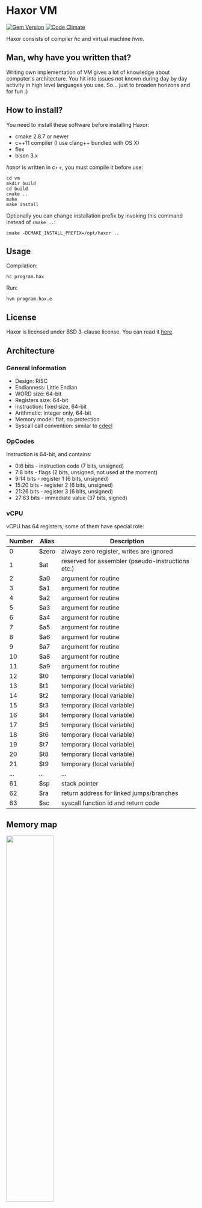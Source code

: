 # Haxor VM
[![Gem Version](https://badge.fury.io/rb/haxor.svg)](https://badge.fury.io/rb/haxor)
[![Code Climate](https://codeclimate.com/github/krzysztof-magosa/haxor/badges/gpa.svg)](https://codeclimate.com/github/krzysztof-magosa/haxor)

Haxor consists of compiler _hc_ and virtual machine _hvm_.

## Man, why have you written that?
Writing own implementation of VM gives a lot of knowledge about
computer's architecture. You hit into issues not known during day
by day activity in high level languages you use. So... just to
broaden horizons and for fun ;)

## How to install?
You need to install these software before installing Haxor:
* cmake 2.8.7 or newer
* c++11 compiler (I use clang++ bundled with OS X)
* flex
* bison 3.x

_haxor_ is written in c++, you must compile it before use:
```
cd vm
mkdir build
cd build
cmake ..
make
make install
```

Optionally you can change installation prefix by invoking this command instead of `cmake ..`:
```
cmake -DCMAKE_INSTALL_PREFIX=/opt/haxor ..
```

## Usage
Compilation:
```
hc program.hax
```

Run:
```
hvm program.hax.e
```

## License
Haxor is licensed under BSD 3-clause license. You can read it [here](LICENSE.txt).

## Architecture

### General information
* Design: RISC
* Endianness: Little Endian
* WORD size: 64-bit
* Registers size: 64-bit
* Instruction: fixed size, 64-bit
* Arithmetic: integer only, 64-bit
* Memory model: flat, no protection
* Syscall call convention: similar to [cdecl](https://en.wikipedia.org/wiki/X86_calling_conventions#cdecl)

### OpCodes
Instruction is 64-bit, and contains:
* 0:6 bits - instruction code (7 bits, unsigned)
* 7:8 bits - flags (2 bits, unsigned, not used at the moment)
* 9:14 bits - register 1 (6 bits, unsigned)
* 15:20 bits - register 2 (6 bits, unsigned)
* 21:26 bits - register 3 (6 bits, unsigned)
* 27:63 bits - immediate value (37 bits, signed)

### vCPU
vCPU has 64 registers, some of them have special role:

|Number|Alias|Description|
|------|-----|-----------|
|0     |$zero|always zero register, writes are ignored|
|1     |$at  |reserved for assembler (pseudo-instructions etc.)|
|2     |$a0  |argument for routine|
|3     |$a1  |argument for routine|
|4     |$a2  |argument for routine|
|5     |$a3  |argument for routine|
|6     |$a4  |argument for routine|
|7     |$a5  |argument for routine|
|8     |$a6  |argument for routine|
|9     |$a7  |argument for routine|
|10    |$a8  |argument for routine|
|11    |$a9  |argument for routine|
|12    |$t0  |temporary (local variable)|
|13    |$t1  |temporary (local variable)|
|14    |$t2  |temporary (local variable)|
|15    |$t3  |temporary (local variable)|
|16    |$t4  |temporary (local variable)|
|17    |$t5  |temporary (local variable)|
|18    |$t6  |temporary (local variable)|
|19    |$t7  |temporary (local variable)|
|20    |$t8  |temporary (local variable)|
|21    |$t9  |temporary (local variable)|
|...   |...  |...|
|61    |$sp  |stack pointer|
|62    |$ra  |return address for linked jumps/branches|
|63    |$sc  |syscall function id and return code|

## Memory map
<img src="media/memory.png" width="50%">

## Language
Haxor uses primitive asm-like syntax. Each command goes into separate line.
You can add comments in code, but they also need to be separate lines, beginning
from _#_. Program starts from _main_ label. Labels are created by putting name followed by colon.

Most of instructions take 3 registers or 2 registers and immediate value.
If not stated differently result goes to first specified register.

## Instructions
### Native instructions
|Syntax|OpCode|Description|
|------|------|-----------|
|nop                  |0x00|Does nothing.|
|exiti imm            |0x01|Closes VM with specified exit code.|
|syscall              |0x02|Performs Syscall with ID stored in $sc register.|
|add reg1, reg2, reg3 |0x10|reg1 = reg2 + reg3|
|addi reg1, reg2, imm |0x11|reg1 = reg2 + imm|
|sub reg1, reg2, reg3 |0x12|reg1 = reg2 - reg3|
|mult reg1, reg2, reg3|0x13|reg1 = reg2 * reg3|
|div reg1, reg2, reg3 |0x14|reg1 = reg2 / reg3|
|mod reg1, reg2, reg3 |0x15|reg1 = reg2 % reg3|
|lw reg1, reg2, imm   |0x20|reg1 = memory[reg2 + imm]|
|sw reg1, imm, reg2   |0x21|memory[reg1+imm] = reg2|
|lui reg1, imm        |0x22|reg1 = (imm << 32)|
|and reg1, reg2, reg3 |0x30|reg1 = reg2 & reg3|
|andi reg1, reg2, imm |0x31|reg1 = reg2 & imm|
|or reg1, reg2, reg3  |0x32|reg1 = reg2 \| reg3|
|ori reg1, reg2, imm  |0x33|reg1 = reg2 \| imm|
|xor reg1, reg2, reg3 |0x34|reg1 = reg2 ^ reg3|
|nor reg1, reg2, reg3 |0x35|reg1 = ~(reg2 \| reg3)|
|slt reg1, reg2, reg3 |0x36|reg1 = reg2 < reg3|
|slti reg1, reg2, imm |0x37|reg1 = reg2 < imm|
|slli reg1, reg2, imm |0x40|reg1 = reg2 << imm|
|srli reg1, reg2, imm |0x41|reg1 = reg2 >> imm|
|sll reg1, reg2, reg3 |0x42|reg1 = reg2 << reg3|
|srl reg1, reg2, reg3 |0x43|reg1 = reg2 >> reg3|
|beq reg1, reg2, imm  |0x50|goto imm if reg1 == reg2|
|beql reg1, reg2, imm |0x51|$ra = pc, goto imm if reg1 == reg2|
|bne reg1, reg2, imm  |0x52|goto imm if reg1 != reg2|
|bnel reg1, reg2, imm |0x53|$ra = pc, goto imm if reg1 != reg2|
|j imm                |0x54|goto imm|
|jr reg1              |0x55|goto reg1|
|jal imm              |0x56|$ra = pc, goto imm|

### Pseudo instructions
|Syntax|Description|
|------|-----------|
|push reg1          |Pushes register onto stack|
|pushi imm          |Pushes const onto stack|
|pushm imm          |Pushes word stored at specified address|
|pop reg1           |Pops value into register|
|popm imm           |Pops value into specified address|
|move reg1, reg2    |reg1 = reg2|
|clear reg1         |reg1 = 0|
|not reg1, reg2     |reg1 = ~reg2|
|ret                |Jumps to address stored in $ra|
|b imm              |Unconditional branch|
|bal imm            |Unconditional linked branch|
|bgt reg1, reg2, imm|goto imm if reg1 > reg2|
|blt reg1, reg2, imm|goto imm if reg1 < reg2|
|bge reg1, reg2, imm|goto imm if reg1 >= reg2|
|ble reg1, reg2, imm|goto imm if reg1 <= reg2|
|blez reg1, imm     |goto imm if reg1 <= 0|
|bgtz reg1, imm     |goto imm if reg1 > 0|
|beqz reg1, imm     |goto imm if reg1 == 0|
|prol imm           |function prologue, imm - numbers of bytes to reserve on stack|
|epil               |function epilogue|

## System calls
Using _syscall_ command you can run some system calls provided by Haxor VM.
System call number is passed via _$sc_ register, arguments go via stack in reversed order.
Return value is written into _$sc_ register.

### print (01h)
Print 0 terminated string located under specific address.

Example:
```
pushi label_msg
addi $sc, $zero, 01h
syscall
addi $sp, $sp, 8
```

### printi (02h)
Print number.

Example:
```
pushi 123
addi $sc, $zero, 02h
syscall
addi $sp, $sp, 8
```

### scan (03h)
Reads line from standard input and writes under specified address.
Second parameter designated buffer size (including terminating 0).

Example:
```
pushi 100
pushi destination_label
addi $sc, $zero, 03h
syscall
addi $sp, $sp, 16
```

### scani (04h)
Reads integer from standard input and writes under specified address.

Example:
```
pushi answer
addi $sc, $zero, 04h
syscall
addi $sp, $sp, 8
```

### rand (05h)
Generate random number between min and max.

```
pushi 200
pushi 100
addi $sc, $zero, 05h
syscall
addi $sp, $sp, 16
```

## Useful knowledge related to (virtual) machines
* [Reduced instruction set computing](https://en.wikipedia.org/wiki/Reduced_instruction_set_computing)
* [Sigil](https://en.wikipedia.org/wiki/Sigil_(computer_programming))
* [Endianness](https://en.wikipedia.org/wiki/Endianness)
* [Berkeley RISC](https://en.wikipedia.org/wiki/Berkeley_RISC)
* [Comparison of instruction set architectures](https://en.wikipedia.org/wiki/Comparison_of_instruction_set_architectures)
* [Flag field](https://en.wikipedia.org/wiki/Flag_field)
* [Delay slot](https://en.wikipedia.org/wiki/Delay_slot)
* [Processor register](https://en.wikipedia.org/wiki/Processor_register)
* [Index register](https://en.wikipedia.org/wiki/Index_register)
* [Instruction set](https://en.wikipedia.org/wiki/Instruction_set)
* [ARM architecture](https://en.wikipedia.org/wiki/ARM_architecture)
* [Arithmetic logic unit](https://en.wikipedia.org/wiki/Arithmetic_logic_unit)
* [Processor design](https://en.wikipedia.org/wiki/Processor_design)
* [Minimal instruction set computer](https://en.wikipedia.org/wiki/Minimal_instruction_set_computer)
* [Opcode](https://en.wikipedia.org/wiki/Opcode)
* [Computer architecture](https://en.wikipedia.org/wiki/Computer_architecture)
* [NX bit](https://en.wikipedia.org/wiki/NX_bit)
* [Register memory architecture](https://en.wikipedia.org/wiki/Register_memory_architecture)
* [Vector processor](https://en.wikipedia.org/wiki/Vector_processor)
* [Instruction set](https://en.wikipedia.org/wiki/Instruction_set)
* [VDSO](https://en.wikipedia.org/wiki/VDSO)
* [Bytecode](https://en.wikipedia.org/wiki/Bytecode)
* [Virtual machine](https://en.wikipedia.org/wiki/Virtual_machine)
* [Stack machine](https://en.wikipedia.org/wiki/Stack_machine)
* [Zero instruction set computer](https://en.wikipedia.org/wiki/Zero_instruction_set_computer)
* [System call](https://en.wikipedia.org/wiki/System_call)
* [P-code machine](https://en.wikipedia.org/wiki/P-code_machine)
* [Accumulator](https://en.wikipedia.org/wiki/Accumulator_(computing))
* [Register machine](https://en.wikipedia.org/wiki/Register_machine)
* [Memory segmentation](https://en.wikipedia.org/wiki/Memory_segmentation)
* [Zero page](https://en.wikipedia.org/wiki/Zero_page)
* [Status register](https://en.wikipedia.org/wiki/Status_register)
* [Call stack](https://en.wikipedia.org/wiki/Call_stack)
* [Virtual memory](https://en.wikipedia.org/wiki/Virtual_memory)
* [Stride_of_an_array](https://en.wikipedia.org/wiki/Stride_of_an_array)
* [Relocation](https://en.wikipedia.org/wiki/Relocation_(computing))
* [Zero_address_arithmetic](https://en.wikipedia.org/wiki/Zero_address_arithmetic)
* [Addressing_mode](https://en.wikipedia.org/wiki/Addressing_mode)
* [Nibble](https://en.wikipedia.org/wiki/Nibble)
* [.bss](https://en.wikipedia.org/wiki/.bss)
